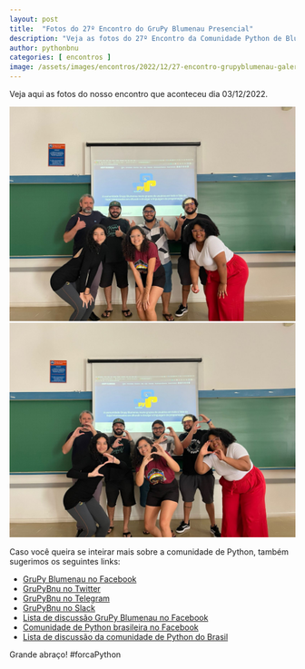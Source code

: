 ```yaml
---
layout: post
title:  "Fotos do 27º Encontro do GruPy Blumenau Presencial"
description: "Veja as fotos do 27º Encontro da Comunidade Python de Blumenau"
author: pythonbnu
categories: [ encontros ]
image: /assets/images/encontros/2022/12/27-encontro-grupyblumenau-galera-1.jpeg
---
```


Veja aqui as fotos do nosso encontro que aconteceu dia 03/12/2022.

<img src="/assets/images/encontros/2022/12/27-encontro-grupyblumenau-galera-2.jpeg" alt="Participantes do 27º Econtro do Grupy"/>

<img src="/assets/images/encontros/2022/12/27-encontro-grupyblumenau-galera-3.jpeg" alt="Foto do Workshop prático para iniciantes na linguagem Python"/>


Caso você queira se inteirar mais sobre a comunidade de Python, também sugerimos os seguintes links:

<ul>
    <li><a href="https://www.facebook.com/pythonbnu/">GruPy Blumenau no Facebook</a></li>
    <li><a href="https://twitter.com/pythonbnu">GruPyBnu no Twitter</a></li>
    <li><a href="https://telegram.me/GruPyBnu">GruPyBnu no Telegram</a></li>
    <li><a href="https://hackerspaceblumenau.slack.com/messages/C6U70HXK4">GruPyBnu no Slack</a></li>
    <li><a href="https://www.facebook.com/groups/185266825299444/">Lista de discussão GruPy Blumenau no Facebook</a></li>
    <li><a href="https://www.facebook.com/groups/python.brasil/">Comunidade de Python brasileira no Facebook</a></li>
    <li><a href="https://groups.google.com/forum/#!forum/python-brasil">Lista de discussão da comunidade de Python do Brasil</a></li>
</ul>

Grande abraço!
#forcaPython
